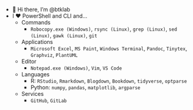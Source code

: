 - 👋 Hi there, I’m @btklab
- I ❤️ PowerShell and CLI and...
    - Commands
        - `Robocopy.exe (Windows)`, `rsync (Linux)`, `grep (Linux)`, `sed (Linux)`, `gawk (Linux)`, `git`
    - Applications
        - `Microsoft Excel`, `MS Paint`, `Windows Terminal`, `Pandoc`, `Tinytex`, `Graphviz`, `PlantUML`
    - Editor
        - `Notepad.exe (Windows)`, `Vim`, `VS Code`
    - Languages
        - R: `RStudio`, `Rmarkdown`, `Blogdown`, `Bookdown`, `tidyverse`, `optparse`
        - Python: `numpy`, `pandas`, `matplotlib`, `argparse`
    - Services
        - `GitHub`, `GitLab`

<!---
btklab/btklab is a ✨ special ✨ repository because its `README.md` (this file) appears on your GitHub profile.
You can click the Preview link to take a look at your changes.
--->
